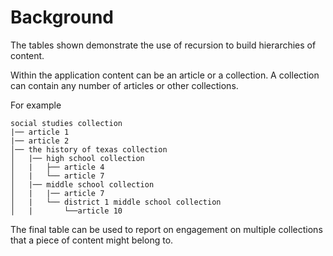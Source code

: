 # Background

The tables shown demonstrate the use of recursion to build hierarchies of content.

Within the application content can be an article or a collection. A collection can contain any number of articles or other collections.

For example
```
social studies collection
|── article 1
|── article 2
│── the history of texas collection
│   |── high school collection
│   |   ├── article 4
│   |   └── article 7
│   |── middle school collection
│   |   |── article 7
│   |   └── district 1 middle school collection
│   |       └──article 10
```

The final table can be used to report on engagement on multiple collections that a piece of content might belong to.
